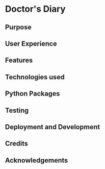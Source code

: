 # Doctor's Diary

## Purpose

## User Experience

## Features

## Technologies used

## Python Packages

## Testing

## Deployment and Development

## Credits

## Acknowledgements